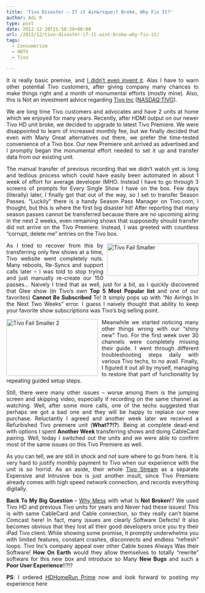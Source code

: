 ```yaml
---
title: 'Tivo Disaster – If it Ain&rsquo;t Broke, Why Fix It?'
author: Adi R
type: post
date: 2012-12-20T15:58:29+00:00
url: /2012/12/tivo-disaster-if-it-aint-broke-why-fix-it/
tags:
  - Consumerism
  - HDTV
  - Tivo

---
```

<p align="justify">
  It is really basic premise, and <a href="http://en.wikipedia.org/wiki/If_it_ain%27t_broke,_don%27t_fix_it#.22If_it_ain.27t_broke.2C_don.27t_fix_it..22" target="_blank">I didn’t even invent it</a>. Alas I have to warn other potential Tivo customers, after giving company many chances to make things right and a month of monumental efforts (mostly mine). Also, this is Not an investment advice regarding <a href="http://www.tivo.com/" target="_blank">Tivo Inc</a> (<a href="http://www.google.com/finance?q=NASDAQ%3ATIVO" target="_blank">NASDAQ:TIVO</a>).
</p>

<p align="justify">
  We are long time Tivo customers and advocates and have 2 units at home which we enjoyed for many years. Recently, after HDMI output on our newer Tivo HD unit broke, we decided to upgrade to latest Tivo Premiere. We were disappointed to learn of increased monthly fee, but we finally decided that even with Many Great alternatives out there, we prefer the time-tested convenience of a Tivo box. Our new Premiere unit arrived as advertised and I promptly began the monumental effort needed to set it up and transfer data from our existing unit.
</p>

<p align="justify">
  The manual transfer of previous recording that we didn’t watch yet is long and tedious process which could have easily been automated in about 1 week of effort for average developer IMHO. Instead I have to go through 3 screens of prompts for Every Single Show I have on the box. Few days (literally) later, I finally got that out of the way, so I set to transfer Season Passes. “Luckily” there is a handy Season Pass Manager on Tivo.com, I thought, but this is where the first big disaster hit! After reporting that many season passes cannot be transferred because there are no upcoming airing in the next 2 weeks, even remaining shows that supposedly should transfer did not arrive on the Tivo Premiere. Instead, I was greeted with countless “corrupt, delete me” entries on the Tivo box.
</p>

<p align="justify">
  <a class="thickbox" href="https://i2.wp.com/www.adir1.com/uploads/2012/12/Tivo-Fail-Smaller1.png" class="thickbox"><img style="background-image: none; border-bottom: 0px; border-left: 0px; margin: 3px 0px 3px 10px; padding-left: 0px; padding-right: 0px; display: inline; float: right; border-top: 0px; border-right: 0px; padding-top: 0px" title="Tivo Fail Smaller" border="0" alt="Tivo Fail Smaller" align="right" src="https://i1.wp.com/www.adir1.com/uploads/2012/12/Tivo-Fail-Smaller_thumb1.png?resize=240%2C85" width="240" height="85" data-recalc-dims="1" /></a>As I tried to recover from this by transferring only few shows at a time, Tivo website went completely nuts. Many reboots, Re-Syncs and support calls later – I was told to stop trying and just manually re-create our 150 passes… Naively I tried that as well, just for a bit, as I quickly discovered that Glee show (in Tivo’s own <strong>Top 5 Most Popular list </strong>and one of our favorites) <strong>Cannot Be Subscribed </strong>To! It simply pops up with “No Airings In the Next Two Weeks” error. I guess I naively thought that ability to keep your favorite show subscriptions was Tivo’s big selling point.
</p>

<p align="justify">
  <a href="https://i1.wp.com/www.adir1.com/uploads/2012/12/Tivo-Fail-Smaller-21.png" class="thickbox"><img style="background-image: none; border-bottom: 0px; border-left: 0px; margin: 0px 10px 0px 0px; padding-left: 0px; padding-right: 0px; display: inline; float: left; border-top: 0px; border-right: 0px; padding-top: 0px" title="Tivo Fail Smaller 2" border="0" alt="Tivo Fail Smaller 2" align="left" src="https://i1.wp.com/www.adir1.com/uploads/2012/12/Tivo-Fail-Smaller-2_thumb1.png?resize=240%2C149" width="240" height="149" data-recalc-dims="1" /></a>Meanwhile we started noticing many other things wrong with our “shiny new” Tivo. For the first week over 30 channels were completely missing their guide. I went through different troubleshooting steps daily with various Tivo techs, to no avail. Finally, I figured it out all by myself, managing to restore that part of functionality by repeating guided setup steps.
</p>

<p align="justify">
  Still, there were many other issues – worse among them is the jumping screen and skipping video, especially if recording on the same channel as watching. Well, after some more calls, one of the techs suggested that perhaps we got a bad one and they will be happy to replace our new purchase. Reluctantly I agreed and another week later we received a Refurbished Tivo premiere unit (<strong>What??!?</strong>). Being at complete dead-end with options I spent <strong>Another Week </strong>transferring shows and doing CableCard pairing. Well, today I switched out the units and we were able to confirm most of the same issues on this Tivo Premiere as well.
</p>

<p align="justify">
  As you can tell, we are still in shock and not sure where to go from here. It is very hard to justify monthly payment to Tivo when our experience with the unit is so horrid. As an aside, their whole <a href="http://www.tivo.com/products/tivo-stream/index.html" target="_blank">Tivo Stream</a> as a separate Expensive and Intrusive box is just another insult, since Tivo Premiere already comes with high speed network connection, and records everything digitally.
</p>

<p align="justify">
  <strong>Back To My Big Question </strong>– <a href="http://en.wikipedia.org/wiki/If_it_ain%27t_broke,_don%27t_fix_it#.22If_it_ain.27t_broke.2C_don.27t_fix_it..22" target="_blank">Why Mess</a> with what Is <strong>Not Broken</strong>!? We used Tivo HD and previous Tivo units for years and Never had these issues! This is with same CableCard and Cable connection, so they really can’t blame Comcast here! In fact, many issues are clearly Software Defects! It also becomes obvious that they lost all their good developers once you try their iPad Tivo client. While showing some promise, it promptly underwhelms you with limited features, constant crashes, disconnects and endless “refresh” loops. Tivo Inc’s company appeal over other Cable boxes Always Was their Software! <strong>How On Earth</strong> would they allow themselves to totally “rewrite” software for this new box and introduce so Many <strong>New Bugs</strong> and such a <strong>Poor User Experience</strong>!!?!?
</p>

<p align="justify">
  <strong>PS</strong>: I ordered <a href="http://www.amazon.com/dp/product/B004HKIB6E/?tag=craftonia-20" target="_blank">HDHomeRun Prime</a> now and look forward to posting my experience here
</p>